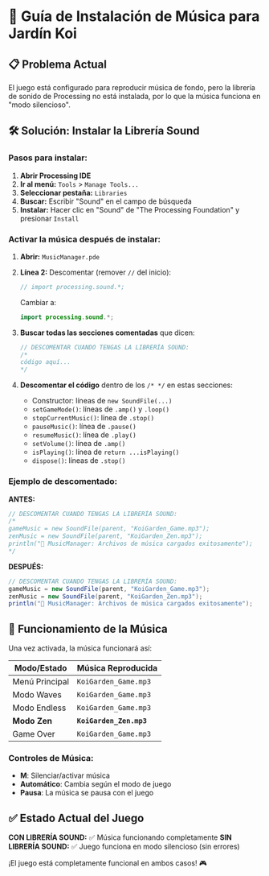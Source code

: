 # 🎵 Guía de Instalación de Música para Jardín Koi

## 📋 **Problema Actual**

El juego está configurado para reproducir música de fondo, pero la librería de sonido de Processing no está instalada, por lo que la música funciona en "modo silencioso".

## 🛠️ **Solución: Instalar la Librería Sound**

### **Pasos para instalar:**

1. **Abrir Processing IDE**
2. **Ir al menú:** `Tools` > `Manage Tools...`
3. **Seleccionar pestaña:** `Libraries`
4. **Buscar:** Escribir "Sound" en el campo de búsqueda
5. **Instalar:** Hacer clic en "Sound" de "The Processing Foundation" y presionar `Install`

### **Activar la música después de instalar:**

1. **Abrir:** `MusicManager.pde`
2. **Línea 2:** Descomentar (remover `//` del inicio):

   ```java
   // import processing.sound.*;
   ```

   Cambiar a:

   ```java
   import processing.sound.*;
   ```

3. **Buscar todas las secciones comentadas** que dicen:

   ```java
   // DESCOMENTAR CUANDO TENGAS LA LIBRERÍA SOUND:
   /*
   código aquí...
   */
   ```

4. **Descomentar el código** dentro de los `/* */` en estas secciones:
   - Constructor: líneas de `new SoundFile(...)`
   - `setGameMode()`: líneas de `.amp()` y `.loop()`
   - `stopCurrentMusic()`: línea de `.stop()`
   - `pauseMusic()`: línea de `.pause()`
   - `resumeMusic()`: línea de `.play()`
   - `setVolume()`: línea de `.amp()`
   - `isPlaying()`: línea de `return ...isPlaying()`
   - `dispose()`: líneas de `.stop()`

### **Ejemplo de descomentado:**

**ANTES:**

```java
// DESCOMENTAR CUANDO TENGAS LA LIBRERÍA SOUND:
/*
gameMusic = new SoundFile(parent, "KoiGarden_Game.mp3");
zenMusic = new SoundFile(parent, "KoiGarden_Zen.mp3");
println("🎵 MusicManager: Archivos de música cargados exitosamente");
*/
```

**DESPUÉS:**

```java
// DESCOMENTAR CUANDO TENGAS LA LIBRERÍA SOUND:
gameMusic = new SoundFile(parent, "KoiGarden_Game.mp3");
zenMusic = new SoundFile(parent, "KoiGarden_Zen.mp3");
println("🎵 MusicManager: Archivos de música cargados exitosamente");
```

## 🎵 **Funcionamiento de la Música**

Una vez activada, la música funcionará así:

| Modo/Estado    | Música Reproducida      |
| -------------- | ----------------------- |
| Menú Principal | `KoiGarden_Game.mp3`    |
| Modo Waves     | `KoiGarden_Game.mp3`    |
| Modo Endless   | `KoiGarden_Game.mp3`    |
| **Modo Zen**   | **`KoiGarden_Zen.mp3`** |
| Game Over      | `KoiGarden_Game.mp3`    |

### **Controles de Música:**

- **M**: Silenciar/activar música
- **Automático**: Cambia según el modo de juego
- **Pausa**: La música se pausa con el juego

## ✅ **Estado Actual del Juego**

**CON LIBRERÍA SOUND:** ✅ Música funcionando completamente
**SIN LIBRERÍA SOUND:** ✅ Juego funciona en modo silencioso (sin errores)

¡El juego está completamente funcional en ambos casos! 🎮
